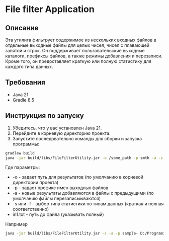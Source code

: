# File filter Application
## Описание
Эта утилита фильтрует содержимое из нескольких входных файлов в отдельные выходные файлы для целых чисел, чисел с плавающей запятой и строк. Он поддерживает пользовательские выходные каталоги, префиксы файлов, а также режимы добавления и перезаписи. Кроме того, он предоставляет краткую или полную статистику для каждого типа данных.

## Требования
- Java 21
- Gradle 8.5

## Инструкция по запуску

1. Убедитесь, что у вас установлен Java 21.
2. Перейдите в корневую директорию проекта.
3. Запустите последовательно команды для сборки и запуска программы:

```sh
gradlew build
java -jar build/libs/FileFilterUtility.jar -o /some_path -p smth -a -s D:/Programing/shift/FileFilterUtility/src/main/resources/in1.txt
```

Где параметры:
- -o - задает путь для результатов (по умолчанию в корневой директории проекта) 
- -p - задает префикс имен выходных файлов
- -a - новые результаты добавляются в файлы с предыдущими (по умолчанию файлы перезаписыываются)
- -s или -f - выбор типа статистики по типам данных (краткая и полная соответственно)
- in1.txt - путь до файла (указывать полный)

Например
```sh
java -jar build/libs/FileFilterUtility.jar -s -a -p sample- D:/Programing/shift/FileFilterUtility/src/main/resources/in1.txt D:/Programing/shift/FileFilterUtility/src/main/resources/in2.txt
```